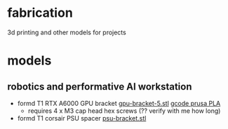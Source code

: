 # fabrication
3d printing and other models for projects

# models

## robotics and performative AI workstation
- formd T1 RTX A6000 GPU bracket [gpu-bracket-5.stl](formd-gpu-bracket/gpu-bracket-5.stl) [gcode prusa PLA](formd-gpu-bracket/gpu-bracket-5_30IF-0.4n_0.2mm_PLA_MK3S_1h16m.gcode)
  - requires 4 x M3 cap head hex screws (?? verify with me how long)
- formd T1 corsair PSU spacer [psu-bracket.stl](formd-psu-bracket/psu-bracket.stl)